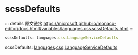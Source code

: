 # scssDefaults

<backTop />
        
::: details 原文链接
https://microsoft.github.io/monaco-editor/docs.html#variables/languages.css.scssDefaults.html
:::

```ts
scssDefaults: languages.css.LanguageServiceDefaults
```
scssDefaults: [languages](/api/languages.md).[css](/api/languages/css.md).[LanguageServiceDefaults](/api/languages/css/LanguageServiceDefaults.md)
